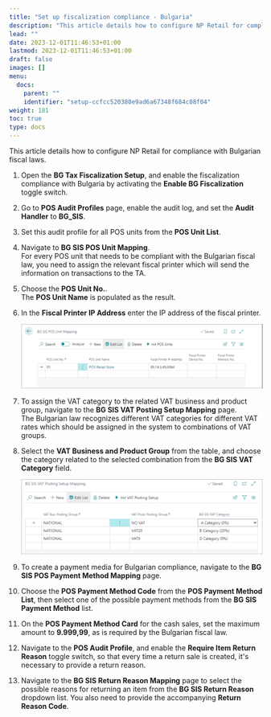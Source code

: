 ```yaml
---
title: "Set up fiscalization compliance - Bulgaria"
description: "This article details how to configure NP Retail for compliance in Bulgaria."
lead: ""
date: 2023-12-01T11:46:53+01:00
lastmod: 2023-12-01T11:46:53+01:00
draft: false
images: []
menu:
  docs:
    parent: ""
    identifier: "setup-ccfcc520380e9ad6a67348f684c08f04"
weight: 181
toc: true
type: docs
---
```


This article details how to configure NP Retail for compliance with Bulgarian fiscal laws.

1. Open the **BG Tax Fiscalization Setup**, and enable the fiscalization compliance with Bulgaria by activating the **Enable BG Fiscalization** toggle switch.
2. Go to **POS Audit Profiles** page, enable the audit log, and set the **Audit Handler** to **BG_SIS**.      
3. Set this audit profile for all POS units from the **POS Unit List**. 
4. Navigate to **BG SIS POS Unit Mapping**.       
   For every POS unit that needs to be compliant with the Bulgarian fiscal law, you need to assign the relevant fiscal printer which will send the information on transactions to the TA.
5. Choose the **POS Unit No.**.       
   The **POS Unit Name** is populated as the result. 
6. In the **Fiscal Printer IP Address** enter the IP address of the fiscal printer. 

   ![bg_fisc](Images/bg_fisc.PNG)

7. To assign the VAT category to the related VAT business and product group, navigate to the **BG SIS VAT Posting Setup Mapping** page.     
   The Bulgarian law recognizes different VAT categories for different VAT rates which should be assigned in the system to combinations of VAT groups. 
8. Select the **VAT Business and Product Group** from the table, and choose the category related to the selected combination from the **BG SIS VAT Category** field. 

   ![bg_fisc1](Images/bg_fisc1.PNG)

9. To create a payment media for Bulgarian compliance, navigate to the **BG SIS POS Payment Method Mapping** page.
10. Choose the **POS Payment Method Code** from the **POS Payment Method List**, then select one of the possible payment methods from the **BG SIS Payment Method** list. 
11. On the **POS Payment Method Card** for the cash sales, set the maximum amount to **9.999,99**, as is required by the Bulgarian fiscal law.
12. Navigate to the **POS Audit Profile**, and enable the **Require Item Return Reason** toggle switch, so that every time a return sale is created, it's necessary to provide a return reason.
13. Navigate to the **BG SIS Return Reason Mapping** page to select the possible reasons for returning an item from the **BG SIS Return Reason** dropdown list. You also need to provide the accompanying **Return Reason Code**.

